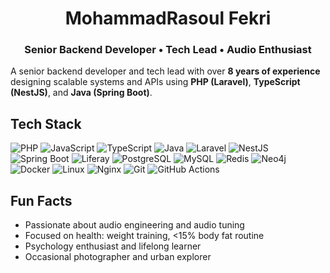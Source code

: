 <h1 align="center">MohammadRasoul Fekri</h1>
<h3 align="center">Senior Backend Developer • Tech Lead • Audio Enthusiast</h3>

A senior backend developer and tech lead with over **8 years of experience** designing scalable systems and APIs using **PHP (Laravel)**, **TypeScript (NestJS)**, and **Java (Spring Boot)**.

## Tech Stack


![PHP](https://img.shields.io/badge/PHP-555?style=flat&logo=php&logoColor=white)
![JavaScript](https://img.shields.io/badge/JavaScript-555?style=flat&logo=javascript&logoColor=white)
![TypeScript](https://img.shields.io/badge/TypeScript-555?style=flat&logo=typescript&logoColor=white)
![Java](https://img.shields.io/badge/Java-555?style=flat&logo=openjdk&logoColor=white)
![Laravel](https://img.shields.io/badge/Laravel-555?style=flat&logo=laravel&logoColor=white)
![NestJS](https://img.shields.io/badge/NestJS-555?style=flat&logo=nestjs&logoColor=white)
![Spring Boot](https://img.shields.io/badge/Spring_Boot-555?style=flat&logo=spring-boot&logoColor=white)
![Liferay](https://img.shields.io/badge/Liferay-555?style=flat&logo=liferay&logoColor=white)
![PostgreSQL](https://img.shields.io/badge/PostgreSQL-555?style=flat&logo=postgresql&logoColor=white)
![MySQL](https://img.shields.io/badge/MySQL-555?style=flat&logo=mysql&logoColor=white)
![Redis](https://img.shields.io/badge/Redis-555?style=flat&logo=redis&logoColor=white)
![Neo4j](https://img.shields.io/badge/Neo4j-555?style=flat&logo=neo4j&logoColor=white)
![Docker](https://img.shields.io/badge/Docker-555?style=flat&logo=docker&logoColor=white)
![Linux](https://img.shields.io/badge/Linux-555?style=flat&logo=linux&logoColor=white)
![Nginx](https://img.shields.io/badge/Nginx-555?style=flat&logo=nginx&logoColor=white)
![Git](https://img.shields.io/badge/Git-555?style=flat&logo=git&logoColor=white)
![GitHub Actions](https://img.shields.io/badge/GitHub_Actions-555?style=flat&logo=githubactions&logoColor=white)



## Fun Facts

- Passionate about audio engineering and audio tuning
- Focused on health: weight training, <15% body fat routine
- Psychology enthusiast and lifelong learner
- Occasional photographer and urban explorer


